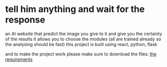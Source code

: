 # tell him anything and wait for the response

an AI website that predict the image you give to it and give you the certainty of the results
it allows you to choose the modules (all are trained already so the analysing should be fast)
this project is built using react, python, flask

and to make the project work please make sure to download the files:
[the requirements](https://imageai.readthedocs.io/en/latest/prediction/index.html)
